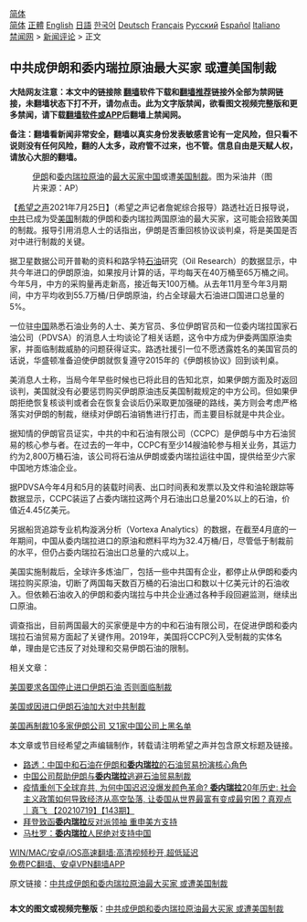  <!-- 面包屑导航 --> <div class="breadcrumb"><!-- GTranslate: https://gtranslate.io/ -->  <div class="switcher notranslate">  <div class="selected">  <a href="#" onclick="return false;"> 简体</a>  </div>  <div class="option">  <a href="https://www.bannedbook.org" onclick="doGTranslate('zh-CN|zh-CN');jQuery('div.switcher div.selected a').html(jQuery(this).html());return false;" title="简体中文" class="nturl selected"> 简体</a>  <a href="https://www.bannedbook.org/zh-tw/" onclick="doGTranslate('zh-CN|zh-TW');jQuery('div.switcher div.selected a').html(jQuery(this).html());return false;" title="繁體中文" class="nturl"> 正體</a>  <a href="https://www.bannedbook.org/en/" onclick="doGTranslate('zh-CN|en');jQuery('div.switcher div.selected a').html(jQuery(this).html());return false;" title="English" class="nturl"> English</a>  <a href="https://www.bannedbook.org/ja/" onclick="doGTranslate('zh-CN|ja');jQuery('div.switcher div.selected a').html(jQuery(this).html());return false;" title="日本語" class="nturl"> 日語</a>  <a href="https://www.bannedbook.org/ko/" onclick="doGTranslate('zh-CN|ko');jQuery('div.switcher div.selected a').html(jQuery(this).html());return false;" title="한국어" class="nturl"> 한국어</a>  <a href="https://www.bannedbook.org/de/" onclick="doGTranslate('zh-CN|de');jQuery('div.switcher div.selected a').html(jQuery(this).html());return false;" title="Deutsch" class="nturl"> Deutsch</a>  <a href="https://www.bannedbook.org/fr/" onclick="doGTranslate('zh-CN|fr');jQuery('div.switcher div.selected a').html(jQuery(this).html());return false;" title="Français" class="nturl"> Français</a>  <a href="https://www.bannedbook.org/ru/" onclick="doGTranslate('zh-CN|ru');jQuery('div.switcher div.selected a').html(jQuery(this).html());return false;" title="Русский" class="nturl"> Русский</a>  <a href="https://www.bannedbook.org/es/" onclick="doGTranslate('zh-CN|es');jQuery('div.switcher div.selected a').html(jQuery(this).html());return false;" title="Español" class="nturl"> Español</a>  <a href="https://www.bannedbook.org/it/" onclick="doGTranslate('zh-CN|it');jQuery('div.switcher div.selected a').html(jQuery(this).html());return false;" title="Italiano" class="nturl"> Italiano</a>  </div>  </div>      <div class='breadcrumb-sub'><!-- Breadcrumb NavXT 6.3.0 --> <a href="https://www.bannedbook.org/" class="home">禁闻网</a> &gt; <a href="https://www.bannedbook.org/bnews/comments/" class="category">新闻评论</a> &gt; 正文</div></div><h2>中共成伊朗和委内瑞拉原油最大买家 或遭美国制裁</h2> <p class="notice"><b>大陆网友注意：本文中的链接除 <a href="https://github.com/bannedbook/fanqiang" >翻墙</a>软件下载和<a href="https://github.com/killgcd/justmysocks/blob/master/README.md">翻墙推荐</a>链接外全部为禁网链接，未翻墙状态下打不开，请勿点击。此为文字版禁闻，欲看图文视频完整版和更多禁闻，请下载<a href="https://github.com/bannedbook/fanqiang">翻墙软件或APP</a>后翻墙上禁闻网。</p><p>备注：翻墙看新闻非常安全，翻墙以真实身份发表敏感言论有一定风险，但只看不说则没有任何风险，翻的人太多，政府管不过来，也不管。信息自由是天赋人权，请放心大胆的翻墙。</b></p>  <div class="entry"> <figure><figcaption><a href="https://www.bannedbook.org/bnews/tag/%e4%bc%8a%e6%9c%97/" class="st_tag internal_tag" rel="tag" title="标签 伊朗 下的日志">伊朗</a>和<a href="https://www.bannedbook.org/bnews/tag/%e5%a7%94%e5%86%85%e7%91%9e%e6%8b%89/" class="st_tag internal_tag" rel="tag" title="标签 委内瑞拉 下的日志">委内瑞拉</a><a href="https://www.bannedbook.org/bnews/tag/%e5%8e%9f%e6%b2%b9/" class="st_tag internal_tag" rel="tag" title="标签 原油 下的日志">原油</a>的<a href="https://www.bannedbook.org/bnews/tag/%E6%9C%80%E5%A4%A7%E4%B9%B0%E5%AE%B6/" class="st_tag internal_tag" rel="tag" title="标签 最大买家 下的日志">最大买家</a><a href="https://www.bannedbook.org/bnews/tag/%E4%B8%AD%E5%9B%BD/" class="st_tag internal_tag" rel="tag" title="标签 中国 下的日志">中国</a>或遭<a href="https://www.bannedbook.org/bnews/tag/%E7%BE%8E%E5%9B%BD%E5%88%B6%E8%A3%81/" class="st_tag internal_tag" rel="tag" title="标签 美国制裁 下的日志">美国制裁</a>。图为采油井（图片来源：AP）</figcaption></figure> <p>【<span class='wp_keywordlink_affiliate'><a href="https://www.soundofhope.org" title="希望之声" target="_blank">希望之声</a></span>2021年7月25日】（希望之声记者詹妮综合报导）路透社近日报导说，<a href="https://www.bannedbook.org/bnews/tag/%e4%b8%ad%e5%85%b1/" class="st_tag internal_tag" rel="tag" title="标签 中共 下的日志">中共</a>已成为受<a href="https://www.bannedbook.org/bnews/tag/%e7%be%8e%e5%9b%bd/" class="st_tag internal_tag" rel="tag" title="标签 美国 下的日志">美国</a>制裁的伊朗和委内瑞拉两国原油的最大买家，这可能会招致美国的制裁。报导引用消息人士的话指出，伊朗是否重回核协议谈判桌，将是美国是否对中进行制裁的关键。</p> <p>据卫星数据公司开普勒的资料和路孚特<a href="https://www.bannedbook.org/bnews/tag/%E7%9F%B3%E6%B2%B9/" class="st_tag internal_tag" rel="tag" title="标签 石油 下的日志">石油</a>研究（Oil Research）的数据显示，中共今年进口的伊朗原油，如果按月计算的话，平均每天在40万桶至65万桶之间。今年5月，中方的采购量再走新高，接近每天100万桶。从去年11月至今年3月期间，中方平均收到55.7万桶/日伊朗原油，约占全球最大石油进口国进口总量的5%。</p> <p>一位驻<span class='wp_keywordlink_affiliate'><a href="https://www.bannedbook.org/" title="中国" target="_blank">中国</a></span>熟悉石油业务的人士、美方官员、多位伊朗官员和一位委内瑞拉国家石油公司（PDVSA）的消息人士均谈论了相关话题，这令中方成为伊委两国原油卖家，并面临制裁威胁的问题获得证实。路透社援引一位不愿透露姓名的美国官员的话说，华盛顿准备迫使伊朗就恢复遵守2015年的《伊朗核协议》回到谈判桌。</p> <p>美消息人士称，当局今年早些时候也已将此目的告知北京，如果伊朗方面及时返回谈判，美国就没有必要惩罚购买伊朗原油违反美国制裁规定的中方公司。但如果伊朗拒绝恢复核谈判或者会在恢复会谈后仍采取更加强硬的路线，美方则会考虑严格落实对伊朗的制裁，继续对伊朗石油销售进行打击，而主要目标就是中共企业。</p>  <p>据知情的伊朗官员证实，中共的中和石油有限公司（CCPC）是伊朗与中方石油贸易的核心参与者。在过去的一年中，CCPC有至少14艘油轮参与相关业务，其运力约为2,800万桶石油，该公司将石油从伊朗或委内瑞拉运往中国，提供给至少六家中国地方炼油企业。</p> <p>据PDVSA今年4月和5月的装载时间表、出口时间表和发票以及文件和油轮跟踪等数据显示，CCPC装运了占委内瑞拉这两个月石油出口总量20%以上的石油，价值近4.45亿美元。</p> <p>另据船货追踪专业机构漩涡分析（Vortexa Analytics）的数据，在截至4月底的一年期间，中国从委内瑞拉进口的原油和燃料平均为32.4万桶/日，尽管低于制裁前的水平，但仍占委内瑞拉石油出口总量的六成以上。</p> <p>美国实施制裁后，全球许多炼油厂，包括一些中共国有企业，都停止从伊朗和委内瑞拉购买原油，切断了两国每天数百万桶的石油出口和数以十亿美元计的石油收入。但依赖石油收入的伊朗和委内瑞拉与中共企业通过各种手段回避监测，继续出口原油。</p>  <p>调查指出，目前两国最大的买家便是中方的中和石油有限公司，在促进伊朗和委内瑞拉石油贸易方面起了关键作用。2019年，美国将CCPC列入受制裁的实体名单，理由是它违反了对处理和交易伊朗石油的限制。</p> <p>相关文章：</p> <p><a href="https://www.soundofhope.org/post/259932">美国要求各国停止进口伊朗石油 否则面临制裁</a></p> <p><a href="https://www.soundofhope.org/post/263651">美国或因进口伊朗石油加大对中共制裁</a></p>  <p><a href="https://www.soundofhope.org/post/460970?lang=b5">美国再制裁10多家伊朗公司 又1家中国公司上黑名单</a></p> <p>本文章或节目经希望之声编辑制作，转载请注明希望之声并包含原文标题及链接。 </p> <ul class='op-related-articles' title='相关阅读'> <li><a href='https://www.bannedbook.org/bnews/baitai/20210723/1592789.html' target='_blank'>路透：中国中和石油在伊朗和<b>委内瑞拉</b>的石油贸易扮演核心角色</a></li> <li><a href='https://www.bannedbook.org/bnews/ssgc/20210723/1592328.html' target='_blank'>中国公司帮助伊朗与<b>委内瑞拉</b>逃避石油贸易制裁</a></li> <li><a href='https://www.bannedbook.org/bnews/bannedvideo/20210719/1590128.html' target='_blank'>疫情重创下全球弃共, 为何中国迟迟没爆发颜色革命? <b>委内瑞拉</b>20年历史: 社会主义政策如何导致经济从高空坠落, 让委国从世界最富有变成最穷困？真观点｜真飞 【20210719】【143期】</a></li> <li><a href='https://www.bannedbook.org/bnews/worldnews/20210706/1581636.html' target='_blank'>拜登致函<b>委内瑞拉</b>反对派领袖 重申美方支持</a></li> <li><a href='https://www.bannedbook.org/bnews/baitai/20210630/1577571.html' target='_blank'>马杜罗：<b>委内瑞拉</b>人民绝对支持中国</a></li> </ul> <p class="texttj"> <a href="https://github.com/bannedbook/fanqiang/wiki/V2ray%E6%9C%BA%E5%9C%BA" target="_blank">WIN/MAC/安卓/iOS高速翻墙:高清视频秒开,超低延迟</a><br/> <a href="https://github.com/bannedbook/fanqiang/wiki/%E7%A6%81%E9%97%BB%E7%BD%91%E5%AE%89%E5%8D%93%E7%BF%BB%E5%A2%99%E6%96%B0%E9%97%BBAPP" target="_blank">免费PC翻墙、安卓VPN翻墙APP</a></p><p>原文链接：<a class="src_link"  href="https://www.soundofhope.org/post/529154" target="_blank">中共成伊朗和委内瑞拉原油最大买家 或遭美国制裁</a></p> <a name='sharetosocial'></a>  <div style="margin-bottom:5px;padding-bottom:5px;clear:both"> <div id="archive-pix-1" class="banner-ads"> <!-- AuctionX Display platform tag START --> <div id="26318x728x90x621x_ADSLOT2" clicktrack="%%CLICK_URL_ESC%%"></div> <!-- AuctionX Display platform tag END --> </div> <div id="archive-pix-2" class="banner-ads"> <!-- AuctionX Display platform tag START --> <div id="26315x300x250x621x_ADSLOT2" clicktrack="%%CLICK_URL_ESC%%"></div> <!-- AuctionX Display platform tag END --> </div> </div>  <div id="archive-pix-1" class="banner-ads"> <!-- AuctionX Display platform tag START --> <div id="26318x728x90x621x_ADSLOT3" clicktrack="%%CLICK_URL_ESC%%"></div> <!-- AuctionX Display platform tag END --> </div> <div><b>本文的图文或视频完整版</b>：<a href='https://www.bannedbook.org/bnews/comments/20210726/1594154.html'>中共成伊朗和委内瑞拉原油最大买家 或遭美国制裁</a></div>  </div><!--END ENTRY--> 
